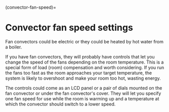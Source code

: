 (convector-fan-speed)=
# Convector fan speed settings

Fan convectors could be electric or they could be heated by hot water from a boiler.

If you have fan convectors, they will probably have controls that let you change the speed of the fans depending on the room temperature.  This is a special form of load (room) compensation and worth considering.  If you run the fans too fast as the room approaches your target temperature, the system is likely to overshoot and make your room too hot, wasting energy.

The controls could come as an LCD panel or a pair of dials mounted on the fan convector or under the fan convector's cover.  They will let you specify one fan speed for use while the room is warming up and a temperature at which the convector should switch to a lower speed.